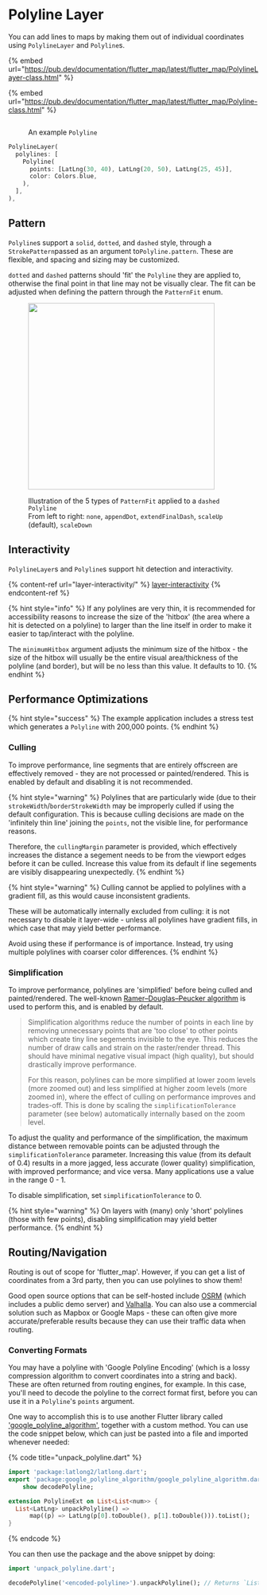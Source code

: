 # Polyline Layer

You can add lines to maps by making them out of individual coordinates using `PolylineLayer` and `Polyline`s.

{% embed url="https://pub.dev/documentation/flutter_map/latest/flutter_map/PolylineLayer-class.html" %}

{% embed url="https://pub.dev/documentation/flutter_map/latest/flutter_map/Polyline-class.html" %}

<figure><img src="../.gitbook/assets/ExamplePolyline.png" alt=""><figcaption><p>An example <code>Polyline</code></p></figcaption></figure>

```dart
PolylineLayer(
  polylines: [
    Polyline(
      points: [LatLng(30, 40), LatLng(20, 50), LatLng(25, 45)],
      color: Colors.blue,
    ),
  ],
),
```

## Pattern

`Polyline`s support a `solid`, `dotted`, and `dashed` style, through a `StrokePattern`passed as an argument to`Polyline.pattern`. These are flexible, and spacing and sizing may be customized.

`dotted` and `dashed` patterns should 'fit' the `Polyline` they are applied to, otherwise the final point in that line may not be visually clear. The fit can be adjusted when defining the pattern through the `PatternFit` enum.

<figure><img src="../.gitbook/assets/PatternFit.png" alt="" width="375"><figcaption><p>Illustration of the 5 types of <code>PatternFit</code> applied to a <code>dashed</code> <code>Polyline</code><br>From left to right: <code>none</code>, <code>appendDot</code>, <code>extendFinalDash</code>, <code>scaleUp</code> (default), <code>scaleDown</code></p></figcaption></figure>

## Interactivity

`PolylineLayer`s and `Polyline`s support hit detection and interactivity.

{% content-ref url="layer-interactivity/" %}
[layer-interactivity](layer-interactivity/)
{% endcontent-ref %}

{% hint style="info" %}
If any polylines are very thin, it is recommended for accessibility reasons to increase the size of the 'hitbox' (the area where a hit is detected on a polyline) to larger than the line itself in order to make it easier to tap/interact with the polyline.

The `minimumHitbox` argument adjusts the minimum size of the hitbox - the size of the hitbox will usually be the entire visual area/thickness of the polyline (and border), but will be no less than this value. It defaults to 10.
{% endhint %}

## Performance Optimizations

{% hint style="success" %}
The example application includes a stress test which generates a `Polyline` with 200,000 points.
{% endhint %}

### Culling

To improve performance, line segments that are entirely offscreen are effectively removed - they are not processed or painted/rendered. This is enabled by default and disabling it is not recommended.

{% hint style="warning" %}
Polylines that are particularly wide (due to their `strokeWidth`/`borderStrokeWidth` may be improperly culled if using the default configuration. This is because culling decisions are made on the 'infinitely thin line' joining the `points`, not the visible line, for performance reasons.

Therefore, the `cullingMargin` parameter is provided, which effectively increases the distance a segement needs to be from the viewport edges before it can be culled. Increase this value from its default if line segements are visibly disappearing unexpectedly.
{% endhint %}

{% hint style="warning" %}
Culling cannot be applied to polylines with a gradient fill, as this would cause inconsistent gradients.

These will be automatically internally excluded from culling: it is not necessary to disable it layer-wide - unless all polylines have gradient fills, in which case that may yield better performance.

Avoid using these if performance is of importance. Instead, try using multiple polylines with coarser color differences.
{% endhint %}

### Simplification

To improve performance, polylines are 'simplified' before being culled and painted/rendered. The well-known [Ramer–Douglas–Peucker algorithm](https://en.wikipedia.org/wiki/Ramer%E2%80%93Douglas%E2%80%93Peucker\_algorithm) is used to perform this, and is enabled by default.

> Simplification algorithms reduce the number of points in each line by removing unnecessary points that are 'too close' to other points which create tiny line segements invisible to the eye. This reduces the number of draw calls and strain on the raster/render thread. This should have minimal negative visual impact (high quality), but should drastically improve performance.
>
> For this reason, polylines can be more simplified at lower zoom levels (more zoomed out) and less simplified at higher zoom levels (more zoomed in), where the effect of culling on performance improves and trades-off. This is done by scaling the `simplificationTolerance` parameter (see below) automatically internally based on the zoom level.

To adjust the quality and performance of the simplification, the maximum distance between removable points can be adjusted through the `simplificationTolerance` parameter. Increasing this value (from its default of 0.4) results in a more jagged, less accurate (lower quality) simplification, with improved performance; and vice versa. Many applications use a value in the range 0 - 1.

To disable simplification, set `simplificationTolerance` to 0.&#x20;

{% hint style="warning" %}
On layers with (many) only 'short' polylines (those with few points), disabling simplification may yield better performance.
{% endhint %}

## Routing/Navigation

Routing is out of scope for 'flutter\_map'. However, if you can get a list of coordinates from a 3rd party, then you can use polylines to show them!

Good open source options that can be self-hosted include [OSRM](http://project-osrm.org/) (which includes a public demo server) and [Valhalla](https://github.com/valhalla/valhalla). You can also use a commercial solution such as Mapbox or Google Maps - these can often give more accurate/preferable results because they can use their traffic data when routing.

### Converting Formats

You may have a polyline with 'Google Polyline Encoding' (which is a lossy compression algorithm to convert coordinates into a string and back). These are often returned from routing engines, for example. In this case, you'll need to decode the polyline to the correct format first, before you can use it in a `Polyline`'s `points` argument.

One way to accomplish this is to use another Flutter library called ['google\_polyline\_algorithm'](https://pub.dev/packages/google\_polyline\_algorithm), together with a custom method. You can use the code snippet below, which can just be pasted into a file and imported whenever needed:

{% code title="unpack_polyline.dart" %}
```dart
import 'package:latlong2/latlong.dart';
export 'package:google_polyline_algorithm/google_polyline_algorithm.dart'
    show decodePolyline;

extension PolylineExt on List<List<num>> {
  List<LatLng> unpackPolyline() =>
      map((p) => LatLng(p[0].toDouble(), p[1].toDouble())).toList();
}
```
{% endcode %}

You can then use the package and the above snippet by doing:

```dart
import 'unpack_polyline.dart';

decodePolyline('<encoded-polyline>').unpackPolyline(); // Returns `List<LatLng>` for a map polyline
```

